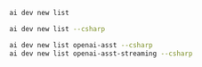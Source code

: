 ``` bash title="List all samples"
ai dev new list
```

``` bash title="List only C# samples"
ai dev new list --csharp
```

``` bash title="Filter the list by name"
ai dev new list openai-asst --csharp
ai dev new list openai-asst-streaming --csharp
```